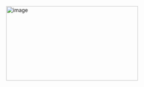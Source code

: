 
<img width="354" height="200" alt="image" src="https://github.com/user-attachments/assets/c0d9f16f-fe0d-49e5-846f-1291e7407c59" />
